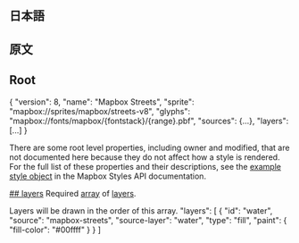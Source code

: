 ## 日本語

## 原文

## Root

{
    "version": 8,
    "name": "Mapbox Streets",
    "sprite": "mapbox://sprites/mapbox/streets-v8",
    "glyphs": "mapbox://fonts/mapbox/{fontstack}/{range}.pbf",
    "sources": {...},
    "layers": [...]
}

There are some root level properties, including owner and modified, that are not documented here because they do not affect how a style is rendered. For the full list of these properties and their descriptions, see the [example style object](https://docs.mapbox.com/api/maps/styles/#the-style-object) in the Mapbox Styles API documentation.

[## layers](https://docs.mapbox.com/mapbox-gl-js/style-spec/root/?fbclid=IwAR0NUepnn4i-OW34EZ54LHmtel9cBS9pweaT3o1KsHkbCit_sKf4B14vltM#layers)
Required [array](https://docs.mapbox.com/mapbox-gl-js/style-spec/types/#array) of [layers](https://docs.mapbox.com/mapbox-gl-js/style-spec/layers/).

Layers will be drawn in the order of this array.
"layers": [
  {
    "id": "water",
    "source": "mapbox-streets",
    "source-layer": "water",
    "type": "fill",
    "paint": {
      "fill-color": "#00ffff"
    }
  }
]
